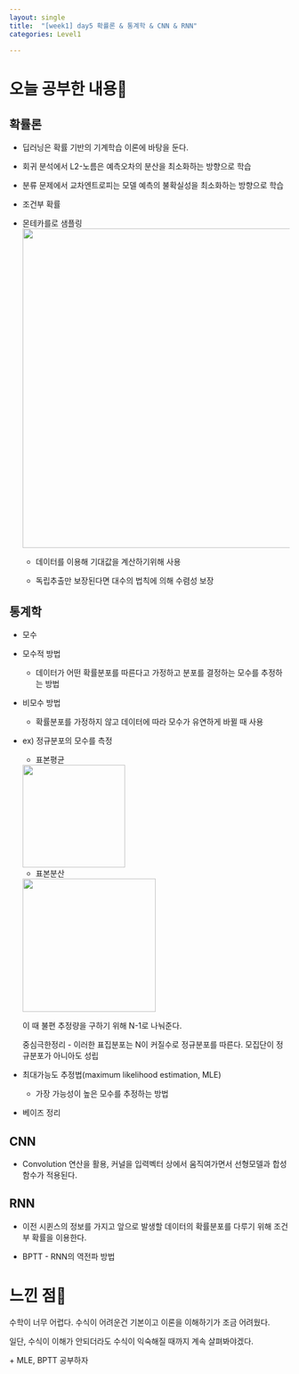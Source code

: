 ```yaml
---
layout: single
title:  "[week1] day5 확률론 & 통계학 & CNN & RNN"
categories: Level1

---
```


# 오늘 공부한 내용📝

## 확률론

- 딥러닝은 확률 기반의 기계학습 이론에 바탕을 둔다.

- 회귀 분석에서 L2-노름은 예측오차의 분산을 최소화하는 방향으로 학습

- 분류 문제에서 교차엔트로피는 모델 예측의 불확실성을 최소화하는 방향으로 학습

- 조건부 확률

- 몬테카를로 샘플링<img title="" src="file:///D:/github-blog/Ahzic.github.io/Sanggi123.github.io/assets/images/2023-11-10-17-17-38-image.png" alt="" width="573">
  
  - 데이터를 이용해 기대값을 계산하기위해 사용
  
  - 독립추출만 보장된다면 대수의 법칙에 의해 수렴성 보장

## 통계학

- 모수

- 모수적 방법
  
  - 데이터가 어떤 확률분포를 따른다고 가정하고 분포를 결정하는 모수를 추정하는 방법

- 비모수 방법
  
  - 확률분포를 가정하지 않고 데이터에 따라 모수가 유연하게 바뀔 때 사용

- ex) 정규분포의 모수를 측정
  
  - 표본평균
  
  <img src="file:///D:/github-blog/Ahzic.github.io/Sanggi123.github.io/assets/images/2023-11-10-17-18-04-image.png" title="" alt="" width="184">
  
  - 표본분산
  
  <img src="file:///D:/github-blog/Ahzic.github.io/Sanggi123.github.io/assets/images/2023-11-10-17-18-20-image.png" title="" alt="" width="239">
  
  이 때 불편 추정량을 구하기 위해 N-1로 나눠준다.
  
  중심극한정리 - 이러한 표집분포는 N이 커질수로 정규분포를 따른다. 모집단이 정규분포가 아니아도 성립

- 최대가능도 추정법(maximum likelihood estimation, MLE)
  
  - 가장 가능성이 높은 모수를 추정하는 방법

- 베이즈 정리



## CNN

- Convolution 연산을 활용, 커널을 입력벡터 상에서 움직여가면서 선형모델과 합성함수가 적용된다.



## RNN

- 이전 시퀸스의 정보를 가지고 앞으로 발생할 데이터의 확률분포를 다루기 위해 조건부 확률을 이용한다.

- BPTT - RNN의 역전파 방법

# 느낀 점🤔

수학이 너무 어렵다. 수식이 어려운건 기본이고 이론을 이해하기가 조금 어려웠다. 

일단, 수식이 이해가 안되더라도 수식이 익숙해질 때까지 계속 살펴봐야겠다.

\+ MLE, BPTT 공부하자

